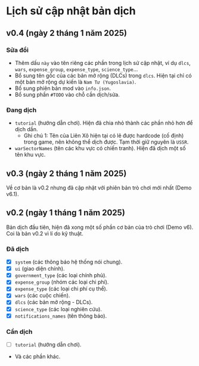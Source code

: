 # Lịch sử cập nhật bản dịch

## v0.4 (ngày 2 tháng 1 năm 2025)

### Sửa đổi

- Thêm dấu `này` vào tên riêng các phần trong lịch sử cập nhật, ví dụ `dlcs`, `wars`, `expense_group`, `expense_type`, `science_type`...
- Bổ sung tên gốc của các bản mở rộng (DLCs) trong `dlcs`. Hiện tại chỉ có một bản mở rộng dự kiến là `Nam Tư (Yugoslavia)`.
- Bổ sung phiên bản mod vào `info.json`.
- Bổ sung phần `#TODO` vào chỗ cần dịch/sửa.

### Đang dịch

- `tutorial` (hướng dẫn chơi). Hiện đã chia nhỏ thành các phần nhỏ hơn để dịch dần.
    - Ghi chú 1: Tên của Liên Xô hiện tại có lẽ được hardcode (cố định) trong game, nên không thể dịch được. Tạm thời giữ nguyên là `USSR`.
- `warSectorNames` (tên các khu vực có chiến tranh). Hiện đã dịch một số tên khu vực.


## v0.3 (ngày 2 tháng 1 năm 2025)
Về cơ bản là v0.2 nhưng đã cập nhật với phiên bản trò chơi mới nhất (Demo v6.1).

## v0.2 (ngày 1 tháng 1 năm 2025)

Bản dịch đầu tiên, hiện đã xong một số phần cơ bản của trò chơi (Demo v6). Coi là bản v0.2 vì lí do kỹ thuật.

### Đã dịch

- [x] `system` (các thông báo hệ thống nói chung).
- [x] `ui` (giao diện chính).
- [x] `government_type` (các loại chính phủ).
- [x] `expense_group` (nhóm các loại chi phí).
- [x] `expense_type` (các loại chi phí cụ thể).
- [x] `wars` (các cuộc chiến).
- [x] `dlcs` (các bản mở rộng - DLCs).
- [x] `science_type` (các loại nghiên cứu).
- [x] `notifications_names` (tên thông báo).

### Cần dịch
- [ ] `tutorial` (hướng dẫn chơi).
- Và các phần khác.